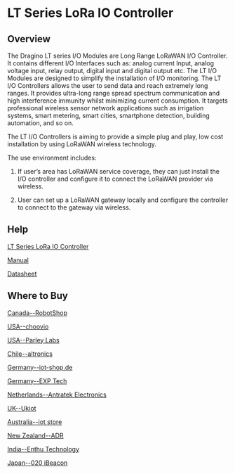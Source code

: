 # LT Series LoRa IO Controller

## Overview
The Dragino LT series I/O Modules are Long Range LoRaWAN I/O Controller. It contains different
I/O Interfaces such as: analog current Input, analog voltage input, relay output, digital input and
digital output etc. The LT I/O Modules are designed to simplify the installation of I/O monitoring.
The LT I/O Controllers allows the user to send data and reach extremely long ranges. It provides
ultra-long range spread spectrum communication and high interference immunity whilst
minimizing current consumption. It targets professional wireless sensor network applications
such as irrigation systems, smart metering, smart cities, smartphone detection, building
automation, and so on.

The LT I/O Controllers is aiming to provide a simple plug and play, low cost installation by using
LoRaWAN wireless technology.

The use environment includes:
1) If user’s area has LoRaWAN service coverage, they can just install the I/O controller and
configure it to connect the LoRaWAN provider via wireless.

2) User can set up a LoRaWAN gateway locally and configure the controller to connect to the
gateway via wireless. 

## Help
[LT Series LoRa IO Controller](https://www.dragino.com/products/lora-lorawan-end-node/item/156-lt-22222-l.html)

[Manual](https://www.dragino.com/downloads/downloads/LT_LoRa_IO_Controller/LT22222-L/LoRa_IO_Controller_UserManual_v1.5.5.pdf)

[Datasheet](https://www.dragino.com/downloads/downloads/LT_LoRa_IO_Controller/LT22222-L/Datasheet_LT22222.pdf)


## Where to Buy

[Canada--RobotShop](https://www.robotshop.com/en/dragino-lt-22222-l-lora-i-o-controller-915mhz.html)

[USA--choovio](https://www.choovio.com/product/lt-22222-l-lorawan-io-controller/)

[USA--Parley Labs](https://shop.parleylabs.com/collections/dragino/products/lt-22222-l-lora-i-o-controller-us915)

[Chile--altronics](https://altronics.cl/controlador-lorawan-io-lt-22222-l-915?search=dragino)

[Germany--iot-shop.de](https://iot-shop.de/shop/product/dg-lt-22222-l-dragino-lt-22222-l-lorawan-i-o-controller-4795?category=105)

[Germany--EXP Tech](https://www.exp-tech.de/plattformen/lora/9121/dragino-lt-22222-l-lora-i/o-controller-868mhz)

[Netherlands--Antratek Electronics](https://www.antratek.nl/lora-i-o-controller-lt-22222)

[UK--Ukiot](https://www.ukiot.store/product/lt-22222-l-lora-i-o-controller/)

[Australia--iot store](https://www.iot-store.com.au/collections/dragino/products/lorawan-i-o-controller-lt-22222-l)

[New Zealand--ADR](https://www.adriley.co.nz/products-and-services/iot-range/lorawan-devices)

[India--Enthu Technology](https://www.enthutech.in/zh_HK/shop/product/lt-22222-l-lorawan-i-o-controller-382?page=2)

[Japan--020 iBeacon](https://www.thethingsnetwork.org/device-repository/devices/dragino/lt22222-l/)